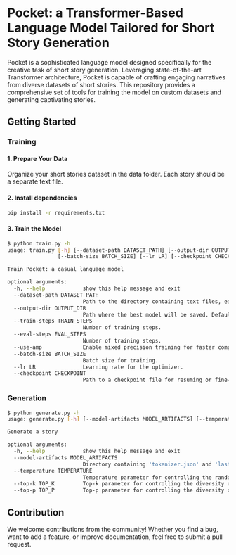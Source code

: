 # Pocket: a Transformer-Based Language Model Tailored for Short Story Generation

Pocket is a sophisticated language model designed specifically for the creative task of short story generation. Leveraging state-of-the-art Transformer architecture, Pocket is capable of crafting engaging narratives from diverse datasets of short stories. This repository provides a comprehensive set of tools for training the model on custom datasets and generating captivating stories.

## Getting Started

### Training

#### 1. Prepare Your Data

Organize your short stories dataset in the data folder. Each story should be a separate text file.

#### 2. Install dependencies
```bash
pip install -r requirements.txt
```

#### 3. Train the Model
```bash
$ python train.py -h
usage: train.py [-h] [--dataset-path DATASET_PATH] [--output-dir OUTPUT_DIR] [--train-steps TRAIN_STEPS] [--eval-steps EVAL_STEPS] [--use-amp]
                [--batch-size BATCH_SIZE] [--lr LR] [--checkpoint CHECKPOINT]

Train Pocket: a casual language model

optional arguments:
  -h, --help            show this help message and exit
  --dataset-path DATASET_PATH
                        Path to the directory containing text files, each file representing a story.
  --output-dir OUTPUT_DIR
                        Path where the best model will be saved. Defaults to 'out'.
  --train-steps TRAIN_STEPS
                        Number of training steps.
  --eval-steps EVAL_STEPS
                        Number of training steps.
  --use-amp             Enable mixed precision training for faster computation.
  --batch-size BATCH_SIZE
                        Batch size for training.
  --lr LR               Learning rate for the optimizer.
  --checkpoint CHECKPOINT
                        Path to a checkpoint file for resuming or fine-tuning training.
```

### Generation
```bash
$ python generate.py -h
usage: generate.py [-h] [--model-artifacts MODEL_ARTIFACTS] [--temperature TEMPERATURE] [--top-k TOP_K] [--top-p TOP_P]

Generate a story

optional arguments:
  -h, --help            show this help message and exit
  --model-artifacts MODEL_ARTIFACTS
                        Directory containing 'tokenizer.json' and 'last_model.pt'.
  --temperature TEMPERATURE
                        Temperature parameter for controlling the randomness of text generation
  --top-k TOP_K         Top-k parameter for controlling the diversity of text generation
  --top-p TOP_P         Top-p parameter for controlling the diversity of text generation
```

## Contribution

We welcome contributions from the community! Whether you find a bug, want to add a feature, or improve documentation, feel free to submit a pull request.